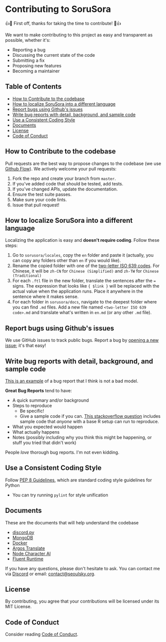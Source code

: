 # Contributing to SoruSora

:+1::tada: First off, thanks for taking the time to contribute! :tada::+1:

We want to make contributing to this project as easy and transparent as possible, whether it's:

- Reporting a bug
- Discussing the current state of the code
- Submitting a fix
- Proposing new features
- Becoming a maintainer

## Table of Contents

- [How to Contribute to the codebase](#how-to-contribute-to-the-codebase)
- [How to localize SoruSora into a different language](#how-to-localize-sorusora-into-a-different-language)
- [Report bugs using Github's issues](#report-bugs-using-githubs-issues)
- [Write bug reports with detail, background, and sample code](#write-bug-reports-with-detail-background-and-sample-code)
- [Use a Consistent Coding Style](#use-a-consistent-coding-style)
- [Documents](#documents)
- [License](#license)
- [Code of Conduct](#code-of-conduct)

## How to Contribute to the codebase

Pull requests are the best way to propose changes to the codebase (we use [Github Flow](https://guides.github.com/introduction/flow/index.html)). We actively welcome your pull requests:

1. Fork the repo and create your branch from `master`.
2. If you've added code that should be tested, add tests.
3. If you've changed APIs, update the documentation.
4. Ensure the test suite passes.
5. Make sure your code lints.
6. Issue that pull request!

## How to localize SoruSora into a different language

Localizing the application is easy and **doesn't require coding**. Follow these steps:

1. Go to `sorusora/locales`, copy the `en` folder and paste it (actually, you can copy any folders other than `en` if you would like).
2. Rename the copied folder with one of the [two-letter ISO 639 codes](https://en.wikipedia.org/wiki/List_of_ISO_639_language_codes). For Chinese, it will be `zh-CN` for `Chinese (Simplified)` and `zh-TW` for `Chinese (Traditional)`
3. For each `.ftl` file in the new folder, translate the sentences after the `=` signs. The expression that looks like `{ $link }` will be replaced with the actual value when the application runs. Place it anywhere in the sentence where it makes sense.
4. For each folder in `sorusora/docs`, navigate to the deepest folder where you can find `.md` files. Add a new file named `<two-letter ISO 639 code>.md` and translate what's written in `en.md` (or any other `.md` file).

## Report bugs using Github's issues

We use GitHub issues to track public bugs. Report a bug by [opening a new issue](https://github.com/SeoulSKY/SoruSora/issues); it's that easy!

## Write bug reports with detail, background, and sample code

[This is an example](http://stackoverflow.com/q/12488905/180626) of a bug report that I think is not a bad model.

**Great Bug Reports** tend to have:

- A quick summary and/or background
- Steps to reproduce
  - Be specific!
  - Give a sample code if you can. [This stackoverflow question](http://stackoverflow.com/q/12488905/180626) includes sample code that _anyone_ with a base R setup can run to reproduce.
- What you expected would happen
- What actually happens
- Notes (possibly including why you think this might be happening, or stuff you tried that didn't work)

People _love_ thorough bug reports. I'm not even kidding.

## Use a Consistent Coding Style

Follow [PEP 8 Guidelines](https://peps.python.org/pep-0008/), which are standard coding style guidelines for Python

- You can try running `pylint` for style unification

## Documents

These are the documents that will help understand the codebase

- [discord.py](https://discordpy.readthedocs.io/en/latest/)
- [MongoDB](https://www.mongodb.com/docs/drivers/motor/)
- [Docker](https://docs.docker.com)
- [Argos Translate](https://www.argosopentech.com)
- [Node Character AI](https://github.com/realcoloride/node_characterai)
- [Fluent Runtime](https://projectfluent.org/python-fluent/fluent.runtime/stable/usage.html)

If you have any questions, please don't hesitate to ask. You can contact me via [Discord](https://discord.seoulsky.org) or email: contact@seoulsky.org.

## License

By contributing, you agree that your contributions will be licensed under its MIT License.

## Code of Conduct

Consider reading [Code of Conduct](https://github.com/SeoulSKY/SoruSora/blob/master/docs/CODE_OF_CONDUCT.md).
